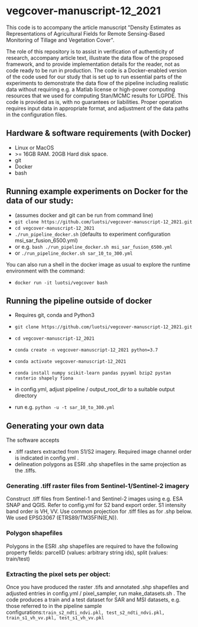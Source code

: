 # vegcover-manuscript-12_2021
This code is to accompany the article manuscript "Density Estimates as Representations of Agricultural Fields for Remote Sensing-Based Monitoring of Tillage and Vegetation Cover".

The role of this repository is to assist in verification of authenticity of research, accompany article text, 
illustrate the data flow of the proposed framework, and to provide implementation details for the reader, 
not as code ready to be run in production.
The code is a Docker-enabled version of the code used for our study that is set up to run essential parts of the 
experiments to demonstrate the data flow of the pipeline including realistic data without requiring 
e.g. a Matlab license or high-power computing resources that we used for computing Stan/MCMC results for LGPDE.
This code is provided as is, with no guarantees or liabilities. 
Proper operation requires input data in appropriate format, and adjustment of the data paths in the configuration files.

## Hardware & software requirements (with Docker)
- Linux or MacOS
- \>= 16GB RAM. 20GB Hard disk space.
- git
- Docker
- bash

## Running example experiments on Docker for the data of our study:
- (assumes docker and git can be run from command line)
- ```git clone https://github.com/luotsi/vegcover-manuscript-12_2021.git```
- ```cd vegcover-manuscript-12_2021```
- ```./run_pipeline_docker.sh``` (defaults to experiment configuration msi_sar_fusion_6500.yml)
- or e.g. ```bash ./run_pipeline_docker.sh msi_sar_fusion_6500.yml```
- or ```./run_pipeline_docker.sh sar_10_to_300.yml```

You can also run a shell in the docker image as usual to explore the runtime environment with the command:

- ```docker run -it luotsi/vegcover bash```

## Running the pipeline outside of docker
- Requires git, conda and Python3

- ```git clone https://github.com/luotsi/vegcover-manuscript-12_2021.git```
- ```cd vegcover-manuscript-12_2021```
- ```conda create -n vegcover-manuscript-12_2021 python=3.7```
- ```conda activate vegcover-manuscript-12_2021```
- ```conda install numpy scikit-learn pandas pyyaml bzip2 pystan rasterio shapely fiona```
- in config.yml, adjust pipeline / output_root_dir to a suitable output directory
- run e.g. ```python -u -t sar_10_to_300.yml```

## Generating your own data
The software accepts
- .tiff rasters extracted from S1/S2 imagery. Required image channel order is indicated in config.yml .
- delineation polygons as ESRI .shp shapefiles in the same projection as the .tiffs. 


### Generating .tiff raster files from Sentinel-1/Sentinel-2 imagery

Construct .tiff files from Sentinel-1 and Sentinel-2 images using e.g. ESA SNAP and QGIS. Refer to config.yml for S2 band export order. S1 intensity band order is VH, VV. Use common projection for .tiff files as for .shp below. We used EPSG3067 (ETRS89/TM35FIN(E,N)).

### Polygon shapefiles 
Polygons in the ESRI .shp shapefiles are required to have the following property fields: parcelID (values: arbitrary string ids), split (values: train/test)

### Extracting the pixel sets per object: 

Once you have produced the raster .tifs and annotated .shp shapefiles and adjusted entries in config.yml / pixel_sampler, run make_datasets.sh . The code produces a train and a test dataset for SAR and MSI datasets, e.g. those referred to in the pipeline sample configurations:```train_s2_ndti_ndvi.pkl, test_s2_ndti_ndvi.pkl, train_s1_vh_vv.pkl, test_s1_vh_vv.pkl```
